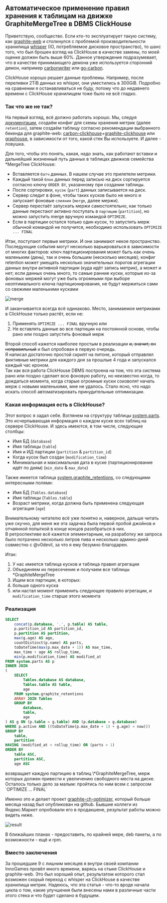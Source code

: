 ## Автоматическое применение правил хранения к таблицам на движке GraphiteMergeTree в DBMS ClickHouse

Приветствую, сообщество. Если кто-то эксплуатирует такую систему, как [graphite-web](https://github.com/graphite-project/graphite-web) и столкнулся с проблемой производительности хранилища [whisper](https://github.com/graphite-project/whisper) (IO, потребляемое дисковое пространство), то шанс того, что был брошен взгляд на ClickHouse в качестве замены, по моей оценке должен быть выше 60%. Данное утверждение подразумевает, что в качестве принимающего демона уже используется сторонний демон, например [carbonwriter](https://github.com/grobian/carbonwriter) или [go-carbon](https://github.com/go-graphite/go-carbon).

ClickHouse хорошо решает данные проблемы. Например, после переливки 2TiB данных из whisper, они уместились в 300GiB. Подробно на сравнении я останавливаться не буду, потому что до недавнего времени с ClickHouse хранилищем тоже было не всё гладко.
<cut text="Так что же не так?"/>

### Так что же не так?

На первый взгляд, всё должно работать хорошо. Мы, следуя [документации](https://clickhouse.yandex/docs/ru/operations/table_engines/graphitemergetree/#primer-konfiguratsii), создаём конфиг для схемы хранения метрик (далее `retention`), затем создаём таблицу согласно рекомендации выбранного бекенда для graphite-web: [carbon-clickhouse](https://github.com/lomik/carbon-clickhouse)+[graphite-clickhouse](https://github.com/lomik/graphite-clickhouse) или [graphouse](https://github.com/ClickHouse/graphouse), в зависимости от того, какой стек Вы используете. И далее - ловушка.

Для того, чтобы это понять, какая, надо знать, как работают вставки и дальнейший жизненный путь данных в таблицах движков семейства \*MergeTree ClickHouse:

* Вставляется `батч` данных. В нашем случае это прилетели метрики.
* Каждый такой `блок` данных перед записью на диск сортируется согласно ключу `ORDER BY`, указанному при создании таблицы.
* После сортировки, `кусок` (`part`) данных записывается на диск.
* Сервер следит в фоне, чтобы таких кусков было не много и запускает фоновые `слияния` (`merge`, далее мержи).
* Сервер перестаёт запускать мержи самостоятельно, как только данные перестают активно поступать в `партицию` (`partition`), но можно запустить merge вручную командой `OPTIMIZE`.
* Если в партиции остался только один кусок, то запустить мерж обычной командой не получится, необходимо использовать `OPTIMIZE ... FINAL`

Итак, поступают первые метрики. И они занимают некое пространство. Последующие события могут несколько варьироваться в зависимости от многих факторов: ключ партиционирования может быть как очень маленьким (день), так и очень большим (несколько месяцев); конфиг retention может умещать несколько значительных порогов агрегации данных внутри активной партиции (куда идёт запись метрик), а может и нет; если данных очень много, то самые ранние куски, которые из-за фоновых мержей могут уже быть огромными при выборе неоптимального ключа партиционирования, не будут мержиться сами со свежими маленькими кусками

![merge](https://habrastorage.org/webt/zu/qt/b9/zuqtb90bcok18z_qs7pw1zxd88g.jpeg)

И заканчивается всегда всё одинаково. Место, занимаемое метриками в ClickHouse только растёт, если не:

1. Применять `OPTIMIZE ... FINAL` вручную или
2. Не вставлять данные во все партиции на постоянной основе, чтобы рано или поздно запустить фоновый мерж

Второй способ кажется наиболее простым в реализации ~~и, значит, он неправильный~~ и был опробован в первую очередь.  
Я написал достаточно простой скрипт на питоне, который отправлял фиктивные метрики для каждого дня за прошлые 4 года и запускался каждый час кроном.  
Так как вся работа ClickHouse DBMS построена на том, что эта система рано или поздно сделает всю фоновую работу, но неизвестно когда, то дождаться момента, когда старые огромные куски соизволят начать мерж с новыми маленькими, мне не удалось. Стало ясно, что надо искать способ автоматизировать принудительные оптимизации.

### Какая информация есть в ClickHouse?

Этот вопрос я задал себе. Взглянем на структуру таблицы [system.parts](https://clickhouse.yandex/docs/ru/operations/system_tables/#system_tables-parts). Это исчерпывающая информация о каждом куске всех таблиц на сервере ClickHouse. И здесь имеются, в том числе, следующие столбцы:

* Имя БД (`database`)
* Имя таблицы (`table`)
* Имя и ИД партиции (`partition` & `partition_id`)
* Когда кусок был создан (`modification_time`)
* Минимальная и максимальная дата в куске (партиционирование идёт по дням) (`min_date` & `max_date`)

Также имеется таблица [system.graphite_retentions](https://clickhouse.yandex/docs/ru/operations/system_tables/#system-graphite-retentions), со следующими интересными полями:

* Имя БД (`Tables.database`)
* Имя таблицы (`Tables.table`)
* Возраст метрики, когда должна быть применена следующая агрегация (`age`)

Внимательному читателю всё уже понятно и, наверное, дальше читать уже скучно, для меня же эта задачка была первой пробой джойнов и отчаянной попыткой в конце концов разобраться в них.  
В ретроспективе всё кажется элементарным, на разработку же запроса было потрачено несколько литров пива и несколько админо-дней совместно с @v0devil, за что я ему безумно благодарен.

Итак:

1. У нас имеется таблица кусков и таблица правил агрегации
1. Объединяем их пересечение и получаем все таблицы \*GraphiteMergeTree
1. Ищем все партиции, в которых:
  1. больше одного куска
  1. или настал момент применить следующее правило агрегации, и `modification_time` старше этого момента

### Реализация

<spoiler title="Данный запрос">

```sql
SELECT
    concat(p.database, '.', p.table) AS table,
    p.partition_id AS partition_id,
    p.partition AS partition,
    max(g.age) AS age,
    countDistinct(p.name) AS parts,
    toDateTime(max(p.max_date + 1)) AS max_time,
    max_time + age AS rollup_time,
    min(p.modification_time) AS modified_at
FROM system.parts AS p
INNER JOIN
(
    SELECT
        Tables.database AS database,
        Tables.table AS table,
        age
    FROM system.graphite_retentions
    ARRAY JOIN Tables
    GROUP BY
        database,
        table,
        age
) AS g ON (p.table = g.table) AND (p.database = g.database)
WHERE p.active AND ((toDateTime(p.max_date + 1) + g.age) < now())
GROUP BY
    table,
    partition
HAVING (modified_at < rollup_time) OR (parts > 1)
ORDER BY
    table ASC,
    partition ASC,
    age ASC
```

</spoiler>
возвращает каждую партицию в таблиц \*GraphiteMergeTree, мерж которых должен привести к увеличению свободного места на диске. Осталось только дело за малым: пройтись по ним всем с запросом `OPTIMIZE ... FINAL`

Именно это и делает проект [graphite-ch-optimizer](https://github.com/innogames/graphite-ch-optimizer), который больше месяца назад был опубликован на github. Бывшие коллеги из Яндекс.Маркет опробовали его в продакшене, результат работы можно видеть ниже.

![result](https://habrastorage.org/webt/23/wv/mw/23wvmwkqw9ckohfvfqfshwhbqmu.jpeg)

В ближайших планах - предоставить, по крайней мере, deb пакеты, а по возможности - ещё и rpm.

### Вместо заключения

За прошедшие 9 с лишним месяцев я внутри своей компании InnoGames провёл много времени, варясь на стыке ClickHouse и graphite-web. Это был хороший опыт, результатом которого стал возможен скорый переход с whisper на ClickHouse в качестве хранилища метрик. Надеюсь, что эта статья - что-то вроде начала цикла о том, какие улучшения были внесены нами в различные части этого стека и что будет сделано в будущем.
